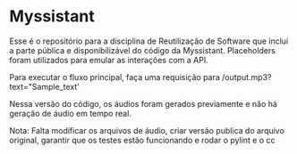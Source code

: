 # Myssistant

Esse é o repositório para a disciplina de Reutilização de Software que incluí a parte pública e disponibilizável do código da Myssistant. Placeholders foram utilizados para emular as interações com a API.

Para executar o fluxo principal, faça uma requisição para /output.mp3?text="Sample_text'

Nessa versão do código, os áudios foram gerados previamente e não há geração de áudio em tempo real.


Nota: Falta modificar os arquivos de áudio, criar versão publica do arquivo original, garantir que os testes estão funcionando e rodar o pylint e o cc